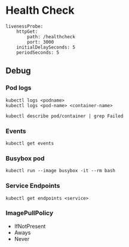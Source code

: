 # Health Check

```
livenessProbe:
    httpGet:
        path: /healthcheck
        port: 3000
    initialDelaySeconds: 5
    periodSeconds: 5
```

## Debug

### Pod logs

```
kubectl logs <podname>
kubectl logs <pod-name> <container-name>

kubectl describe pod/container | grep Failed
```

### Events

```
kubectl get events
```

### Busybox pod

```
kubectl run --image busybox -it --rm bash
```

### Service Endpoints

```
kubectl get endpoints <service>
```

### ImagePullPolicy

- IfNotPresent
- Aways
- Never
